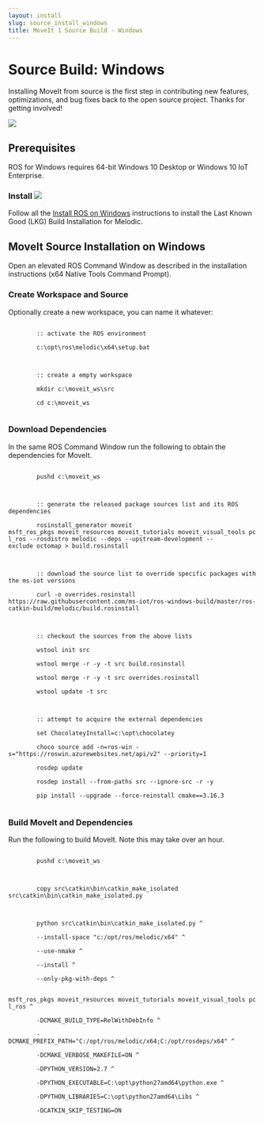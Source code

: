 ```yaml
---
layout: install
slug: source_install_windows
title: MoveIt 1 Source Build - Windows
---
```


  <div>
    <h1>Source Build: Windows</h1>
      <p>Installing MoveIt from source is the first step in contributing new features, optimizations, and bug fixes back to the open source project. Thanks for getting involved!</p>
      <img class="docker-img" src="/assets/install_page/docker-illustration.png"/>
      <br />
    <h2>Prerequisites</h2>
    <p>ROS for Windows requires 64-bit Windows 10 Desktop or Windows 10 IoT Enterprise.</p>
    <h3>
    Install <img src="/assets/install_page/ros_logo.jpeg"/>
    </h3>
    <p>Follow all the <a href="http://wiki.ros.org/Installation/Windows" target="_blank">Install ROS on Windows</a> instructions to install the Last Known Good (LKG) Build Installation for Melodic.</p>
    <h2>MoveIt Source Installation on Windows</h2>
    <p>Open an elevated ROS Command Window as described in the installation instructions (x64 Native Tools Command Prompt).</p>
    <h3>Create Workspace and Source</h3>
    <p>Optionally create a new workspace, you can name it whatever:</p>
    <div class="bash-command">
      <code>
        :: activate the ROS environment<br/>
        c:\opt\ros\melodic\x64\setup.bat<br/>
        <br/>
        :: create a empty workspace<br/>
        mkdir c:\moveit_ws\src<br/>
        cd c:\moveit_ws
      </code>
    </div>
    <h3>Download Dependencies</h3>
    <p>In the same ROS Command Window run the following to obtain the dependencies for MoveIt.</p>
    <div class="bash-command">
      <code>
        pushd c:\moveit_ws<br/>
        <br/>
        :: generate the released package sources list and its ROS dependencies<br/>
        rosinstall_generator moveit msft_ros_pkgs moveit_resources moveit_tutorials moveit_visual_tools pcl_ros --rosdistro melodic --deps --upstream-development --exclude octomap > build.rosinstall<br/>
        <br/>
        :: download the source list to override specific packages with the ms-iot versions<br/>
        curl -o overrides.rosinstall https://raw.githubusercontent.com/ms-iot/ros-windows-build/master/ros-catkin-build/melodic/build.rosinstall<br/>
        <br/>
        :: checkout the sources from the above lists<br/>
        wstool init src<br/>
        wstool merge -r -y -t src build.rosinstall<br/>
        wstool merge -r -y -t src overrides.rosinstall<br/>
        wstool update -t src<br/>
        <br/>
        :: attempt to acquire the external dependencies<br/>
        set ChocolateyInstall=c:\opt\chocolatey<br/>
        choco source add -n=ros-win -s="https://roswin.azurewebsites.net/api/v2" --priority=1<br/>
        rosdep update<br/>
        rosdep install --from-paths src --ignore-src -r -y<br/>
        pip install --upgrade --force-reinstall cmake==3.16.3
      </code>
    </div>
    <h3>Build MoveIt and Dependencies</h3>
    <p>Run the following to build MoveIt. Note this may take over an hour.</p>
    <div class="bash-command">
      <code>
        pushd c:\moveit_ws<br/>
        <br/>
        copy src\catkin\bin\catkin_make_isolated src\catkin\bin\catkin_make_isolated.py<br/>
        <br/>
        python src\catkin\bin\catkin_make_isolated.py ^<br/>
        --install-space "c:/opt/ros/melodic/x64" ^<br/>
        --use-nmake ^<br/>
        --install ^<br/>
        --only-pkg-with-deps ^<br/>
        msft_ros_pkgs moveit_resources moveit_tutorials moveit_visual_tools pcl_ros ^<br/>
        -DCMAKE_BUILD_TYPE=RelWithDebInfo ^<br/>
        -DCMAKE_PREFIX_PATH="C:/opt/ros/melodic/x64;C:/opt/rosdeps/x64" ^<br/>
        -DCMAKE_VERBOSE_MAKEFILE=ON ^<br/>
        -DPYTHON_VERSION=2.7 ^<br/>
        -DPYTHON_EXECUTABLE=C:\opt\python27amd64\python.exe ^<br/>
        -DPYTHON_LIBRARIES=C:\opt\python27amd64\Libs ^<br/>
        -DCATKIN_SKIP_TESTING=ON
      </code>
    </div>
  </div>
